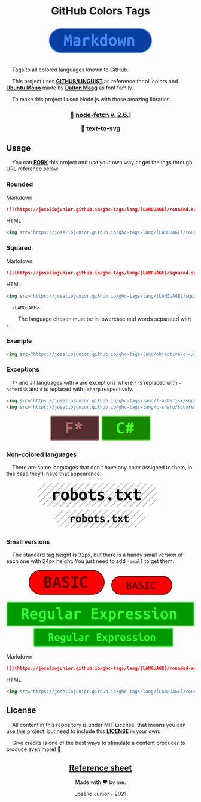 <h1 align="center">
GitHub Colors Tags

![](./lang/markdown/rounded.svg)

</h1>

&nbsp;&nbsp;&nbsp;&nbsp;Tags to all colored languages known to GitHub.

&nbsp;&nbsp;&nbsp;&nbsp;This project uses **[GITHUB/LINGUIST](https://github.com/github/linguist)** as reference for all colors and **[Ubuntu Mono](https://fonts.google.com/specimen/Ubuntu+Mono?query=ubuntu+#license)** made by **[Dalton Maag](https://fonts.google.com/?query=Dalton+Maag)** as font family.

&nbsp;&nbsp;&nbsp;&nbsp;To make this project I used Node.js with those amazing libraries:

<h3 align="center">

📗 [node-fetch v. 2.6.1](https://www.npmjs.com/package/node-fetch)

📗 [text-to-svg](https://www.npmjs.com/package/text-to-svg)

</h3>

## Usage
&nbsp;&nbsp;&nbsp;&nbsp;You can **[FORK](https://github.com/joseliojunior/ghc-tags.git)** this project and use your own way or get the tags through URL reference below:

### Rounded

Markdown
~~~markdown
![](https://joseliojunior.github.io/ghc-tags/lang/[LANGUAGE]/rounded.svg)
~~~
HTML
~~~html
<img src="https://joseliojunior.github.io/ghc-tags/lang/[LANGUAGE]/rounded.svg">
~~~

### Squared
Markdown
~~~markdown
![](https://joseliojunior.github.io/ghc-tags/lang/[LANGUAGE]/squared.svg)
~~~
HTML
~~~html
<img src="https://joseliojunior.github.io/ghc-tags/lang/[LANGUAGE]/squared.svg">
~~~

&nbsp;&nbsp;&nbsp;&nbsp;`<LANGUAGE>`

&nbsp;&nbsp;&nbsp;&nbsp;&nbsp;&nbsp;&nbsp;&nbsp;The language chosen must be in lowercase and words separated with `-`.

### Example
~~~html
<img src="https://joseliojunior.github.io/ghc-tags/lang/objective-c++/squared.svg">
~~~

### Exceptions
&nbsp;&nbsp;&nbsp;&nbsp;`F*` and all languages with `#` are exceptions where `*` is replaced with `-asterisk` and `#` is replaced with `-sharp` respectively.
~~~html
<img src="https://joseliojunior.github.io/ghc-tags/lang/f-asterisk/squared.svg">
<img src="https://joseliojunior.github.io/ghc-tags/lang/c-sharp/squared.svg">
~~~
<div align="center">

![](./lang/f-asterisk/squared.svg) ![](./lang/c-sharp/squared.svg)

</div>


### Non-colored languages

&nbsp;&nbsp;&nbsp;&nbsp;There are some languages that don't have any color assigned to them, in this case they'll have that appearance.

<div align="center">

![](./lang/robots.txt/rounded.svg)&nbsp;&nbsp;&nbsp;&nbsp;![](./lang/robots.txt/rounded-small.svg)

</div>

### Small versions

&nbsp;&nbsp;&nbsp;&nbsp;The standard tag height is 32px, but there is a handy small version of each one with 24px height. You just need to add `-small` to get them.

<div align="center">

![](./lang/basic/rounded.svg)&nbsp;&nbsp;&nbsp;&nbsp;![](./lang/basic/rounded-small.svg)

![](./lang/regular-expression/squared.svg)&nbsp;&nbsp;&nbsp;&nbsp;![](./lang/regular-expression/squared-small.svg)

</div>

Markdown
~~~markdown
![](https://joseliojunior.github.io/ghc-tags/lang/[LANGUAGE]/rounded-small.svg)
~~~
HTML
~~~html
<img src="https://joseliojunior.github.io/ghc-tags/lang/[LANGUAGE]/rounded-small.svg">
~~~

## License
&nbsp;&nbsp;&nbsp;&nbsp;All content in this repository is under MIT License, that means you can use this project, but need to include this **[LICENSE](LICENSE)** in your own.

&nbsp;&nbsp;&nbsp;&nbsp;Give credits is one of the best ways to stimulate a content producer to produce even more! 🤩

<div align="center">

## [Reference sheet](reference/README.md)

Made with ❤ by me.

Josélio Júnior - 2021

</div>

